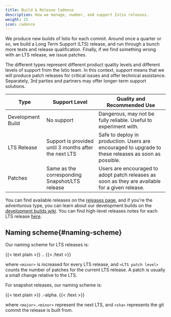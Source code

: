 ```yaml
---
title: Build & Release Cadence
description: How we manage, number, and support Istio releases.
weight: 15
icon: cadence
---
```


We produce new builds of Istio for each commit. Around once a quarter or so, we build a Long Term Support (LTS) release,
and run through a bunch more tests and release qualification. Finally, if we find something wrong with an
LTS release, we issue patches.

The different types represent different product quality levels and different levels of support
from the Istio team. In this context, *support* means that we will produce patch releases for critical issues and
offer technical assistance. Separately, 3rd parties and partners may offer longer-term support solutions.

|Type              | Support Level                                            | Quality and Recommended Use
|------------------|----------------------------------------------------------|----------------------------
|Development Build | No support                                               | Dangerous, may not be fully reliable. Useful to experiment with.
|LTS Release       | Support is provided until 3 months after the next LTS    | Safe to deploy in production. Users are encouraged to upgrade to these releases as soon as possible.
|Patches           | Same as the corresponding Snapshot/LTS release           | Users are encouraged to adopt patch releases as soon as they are available for a given release.

You can find available releases on the [releases page](https://github.com/istio/istio/releases),
and if you're the adventurous type, you can learn about our development builds on the [development builds wiki](https://github.com/istio/istio/wiki/Dev%20Builds).
You can find high-level releases notes for each LTS release [here](/news).

## Naming scheme{#naming-scheme}

Our naming scheme for LTS releases is:

{{< text plain >}}
<major>.<minor>.<LTS patch level>
{{< /text >}}

where `<minor>` is increased for every LTS release, and `<LTS patch level>` counts the number of patches for the
current LTS release. A patch is usually a small change relative to the LTS.

For snapshot releases, our naming scheme is:

{{< text plain >}}
<major>.<minor>-alpha.<sha>
{{< /text >}}

where `<major>.<minor>` represent the next LTS, and
`<sha>` represents the git commit the release is built from.
